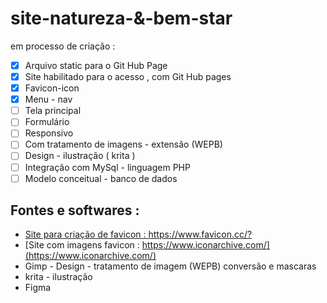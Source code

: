 # site-natureza-&-bem-star
em processo de criação :

 - [x] Arquivo static para o Git Hub Page
 - [x] Site habilitado para o acesso , com Git Hub pages
 - [x] Favicon-icon
 - [x] Menu - nav 
 - [ ] Tela principal
 - [ ] Formulário
 - [ ] Responsivo 
 - [ ] Com tratamento de imagens - extensão (WEPB)
 - [ ] Design - ilustração ( krita )
 - [ ] Integração com MySql - linguagem PHP
 - [ ] Modelo conceitual - banco de dados

## Fontes e softwares :
* [Site para criação de favicon : https://www.favicon.cc/? ](https://www.favicon.cc/?)
* [Site com imagens favicon : https://www.iconarchive.com/](https://www.iconarchive.com/)
* Gimp - Design - tratamento de imagem (WEPB) conversão e mascaras 
* krita - ilustração
* Figma
  
